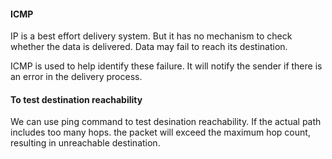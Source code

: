 #### ICMP
IP is a best effort delivery system. But it has no mechanism to check whether the data is delivered. Data may fail to reach its destination.

ICMP is used to help identify these failure. It will notify the sender if there is an error in the delivery process.

#### To test destination reachability
We can use ping command to test desination reachability. If the actual path includes too many hops. the packet will exceed the maximum hop count, resulting in unreachable destination.

